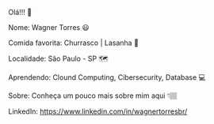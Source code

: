 Olá!!! 👋

Nome: Wagner Torres 😃

Comida favorita: Churrasco | Lasanha 🍖

Localidade: São Paulo - SP 🗺️

Aprendendo: Clound Computing, Cibersecurity, Database 💻

Sobre: Conheça um pouco mais sobre mim aqui 👇🏽

LinkedIn: https://www.linkedin.com/in/wagnertorresbr/
